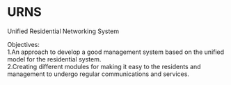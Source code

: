 # URNS
Unified Residential Networking System

Objectives:   
1.An approach to develop a good management system based on the unified model for the residential system.  
2.Creating different modules for making it easy to the residents and management to undergo regular communications and services.

